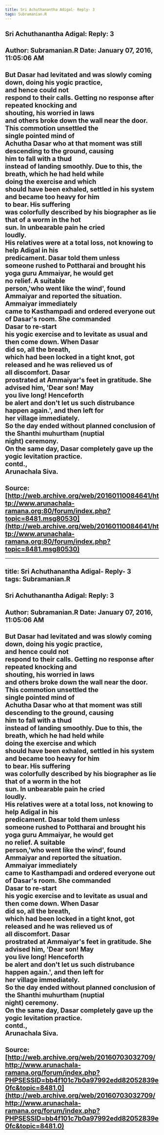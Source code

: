 ```yaml
--- 
title: Sri Achuthanantha Adigal- Reply- 3   
tags: Subramanian.R  
---  
```

##  Sri Achuthanantha Adigal: Reply: 3  
Author: Subramanian.R       Date: January 07, 2016, 11:05:06 AM  
---  
But Dasar had levitated and was slowly coming down, doing his yogic practice,  
and hence could not   
respond to their calls. Getting no response after repeated knocking and  
shouting, his worried in laws   
and others broke down the wall near the door. This commotion unsettled the  
single pointed mind of   
Achutha Dasar who at that moment was still descending to the ground, causing  
him to fall with a thud   
instead of landing smoothly. Due to this, the breath, which he had held while  
doing the exercise and which   
should have been exhaled, settled in his system and became too heavy for him  
to bear. His suffering   
was colorfully described by his biographer as lie that of a worm in the hot  
sun. In unbearable pain he cried   
loudly.   
His relatives were at a total loss, not knowing to help Adigal in his  
predicament. Dasar told them unless   
someone rushed to Pottharai and brought his yoga guru Ammaiyar, he would get  
no relief. A suitable   
person,'who went like the wind', found Ammaiyar and reported the situation.  
Ammaiyar immediately   
came to Kasthampadi and ordered everyone out of Dasar's room. She commanded  
Dasar to re-start   
his yogic exercise and to levitate as usual and then come down. When Dasar  
did so, all the breath,   
which had been locked in a tight knot, got released and he was relieved us of  
all discomfort. Dasar   
prostrated at Ammaiyar's feet in gratitude. She advised him, 'Dear son! May  
you live long! Henceforth   
be alert and don't let us such distrubance happen again.', and then left for  
her village immediately.   
So the day ended without planned conclusion of the Shanthi muhurtham (nuptial  
night) ceremony.   
On the same day, Dasar completely gave up the yogic levitation practice.   
contd.,   
Arunachala Siva.
 ---  
Source:[http://web.archive.org/web/20160110084641/http://www.arunachala-ramana.org:80/forum/index.php?topic=8481.msg80530](http://web.archive.org/web/20160110084641/http://www.arunachala-ramana.org:80/forum/index.php?topic=8481.msg80530)   
---  

--- 
title: Sri Achuthanantha Adigal- Reply- 3   
tags: Subramanian.R  
---  
##  Sri Achuthanantha Adigal: Reply: 3  
Author: Subramanian.R       Date: January 07, 2016, 11:05:06 AM  
---  
But Dasar had levitated and was slowly coming down, doing his yogic practice,  
and hence could not   
respond to their calls. Getting no response after repeated knocking and  
shouting, his worried in laws   
and others broke down the wall near the door. This commotion unsettled the  
single pointed mind of   
Achutha Dasar who at that moment was still descending to the ground, causing  
him to fall with a thud   
instead of landing smoothly. Due to this, the breath, which he had held while  
doing the exercise and which   
should have been exhaled, settled in his system and became too heavy for him  
to bear. His suffering   
was colorfully described by his biographer as lie that of a worm in the hot  
sun. In unbearable pain he cried   
loudly.   
His relatives were at a total loss, not knowing to help Adigal in his  
predicament. Dasar told them unless   
someone rushed to Pottharai and brought his yoga guru Ammaiyar, he would get  
no relief. A suitable   
person,'who went like the wind', found Ammaiyar and reported the situation.  
Ammaiyar immediately   
came to Kasthampadi and ordered everyone out of Dasar's room. She commanded  
Dasar to re-start   
his yogic exercise and to levitate as usual and then come down. When Dasar  
did so, all the breath,   
which had been locked in a tight knot, got released and he was relieved us of  
all discomfort. Dasar   
prostrated at Ammaiyar's feet in gratitude. She advised him, 'Dear son! May  
you live long! Henceforth   
be alert and don't let us such distrubance happen again.', and then left for  
her village immediately.   
So the day ended without planned conclusion of the Shanthi muhurtham (nuptial  
night) ceremony.   
On the same day, Dasar completely gave up the yogic levitation practice.   
contd.,   
Arunachala Siva.
 ---  
Source:[http://web.archive.org/web/20160703032709/http://www.arunachala-ramana.org/forum/index.php?PHPSESSID=bb4f101c7b0a97992edd82052839e0fc&topic=8481.0](http://web.archive.org/web/20160703032709/http://www.arunachala-ramana.org/forum/index.php?PHPSESSID=bb4f101c7b0a97992edd82052839e0fc&topic=8481.0)   
---  

